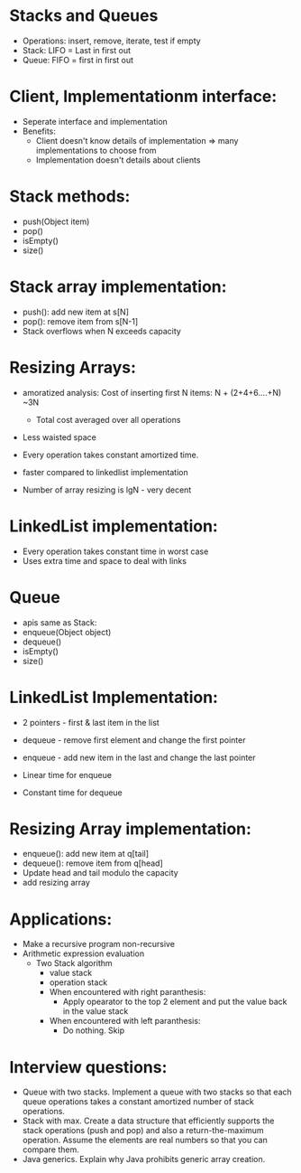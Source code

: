 # Stacks and Queues

  - Operations: insert, remove, iterate, test if empty
  - Stack: LIFO = Last in first out
  - Queue: FIFO = first in first out
  
# Client, Implementationm interface:

  - Seperate interface and implementation
  - Benefits:
    - Client doesn't know details of implementation => many implementations to choose from
    - Implementation doesn't details about clients

# Stack methods:

  - push(Object item)
  - pop()
  - isEmpty()
  - size()
  
# Stack array implementation:

  - push(): add new item at s[N]
  - pop(): remove item from s[N-1]
  - Stack overflows when N exceeds capacity
  
# Resizing Arrays:

  - amoratized analysis: Cost of inserting first N items: N + (2+4+6....+N) ~3N
    - Total cost averaged over all operations
    
  - Less waisted space
  - Every operation takes constant amortized time.
  
  - faster compared to linkedlist implementation
  - Number of array resizing is lgN - very decent

# LinkedList implementation:

  - Every operation takes constant time in worst case
  - Uses extra time and space to deal with links
  
# Queue

  - apis same as Stack:
  - enqueue(Object object)
  - dequeue()
  - isEmpty()
  - size()
  
# LinkedList Implementation:

  - 2 pointers - first & last item in the list
  - dequeue - remove first element and change the first pointer
  - enqueue - add new item in the last and change the last pointer
  
  - Linear time for enqueue
  - Constant time for dequeue
  
# Resizing Array implementation:

  - enqueue(): add new item at q[tail]
  - dequeue(): remove item from q[head]
  - Update head and tail modulo the capacity
  - add resizing array
  
# Applications:

  - Make a recursive program non-recursive
  - Arithmetic expression evaluation
    - Two Stack algorithm
      - value stack
      - operation stack
      - When encountered with right paranthesis:
        - Apply opearator to the top 2 element and put the value back in the value stack
      - When encountered with left paranthesis:
        - Do nothing. Skip

# Interview questions:

  - Queue with two stacks. Implement a queue with two stacks so that each queue operations takes a constant amortized number of stack operations.
  - Stack with max. Create a data structure that efficiently supports the stack operations (push and pop) and also a return-the-maximum operation. Assume the elements are real numbers so that you can compare them.
  - Java generics. Explain why Java prohibits generic array creation.


